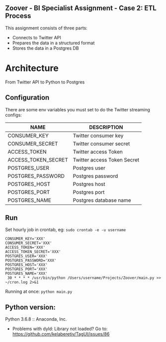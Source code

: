 ## Zoover - BI Specialist Assignment - Case 2: ETL Process

This assignment consists of three parts:
- Connects to Twitter API
- Prepares the data in a structured format
- Stores the data in a Postgres DB


# Architecture

From Twitter API to Python to Postgres


## Configuration

There are some env variables you must set to do the Twitter streaming configs:

NAME                      | DESCRIPTION
--------------------------|------------
CONSUMER_KEY            | Twitter consumer key
CONSUMER_SECRET         | Twitter consumer secret
ACCESS_TOKEN            | Twitter access Token
ACCESS_TOKEN_SECRET     | Twitter access Token Secret
POSTGRES_USER           | Postgres user
POSTGRES_PASSWORD       | Postgres password
POSTGRES_HOST           | Postgres host
POSTGRES_PORT           | Postgres port
POSTGRES_NAME           | Postgres database name

## Run
Set hourly job in crontab, eg:
`sudo crontab -e -u username`
```
CONSUMER_KEY='XXX'
CONSUMER_SECRET='XXX'
ACCESS_TOKEN='XXX'
ACCESS_TOKEN_SECRET='XXX'
POSTGRES_USER='XXX'
POSTGRES_PASSWORD='XXX'
POSTGRES_HOST='XXX'
POSTGRES_PORT='XXX'
POSTGRES_NAME='XXX'
 30 * * * * /usr/bin/python /Users/username/Projects/Zoover/main.py >> ~/cron.log 2>&1
 ```

 Running at once:
 `python main.py`

 ## Python version:
 Python 3.6.8 :: Anaconda, Inc.
 - Problems with dyld: Library not loaded? Go to: https://github.com/kelaberetiv/TagUI/issues/86


